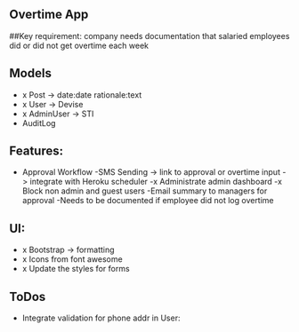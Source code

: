 ## Overtime App

##Key requirement: company needs documentation that salaried employees did or did not get overtime each week

## Models
- x Post -> date:date rationale:text
- x User -> Devise
- x AdminUser -> STI
- AuditLog


## Features:
- Approval Workflow
-SMS Sending -> link to approval or overtime input -> integrate with Heroku scheduler
-x Administrate admin dashboard
-x Block non admin and guest users
-Email summary to managers for approval
-Needs to be documented if employee did not log overtime


## UI:
- x Bootstrap -> formatting
- x Icons from font awesome
- x Update the styles for forms

## ToDos
- Integrate validation for phone addr in User:
